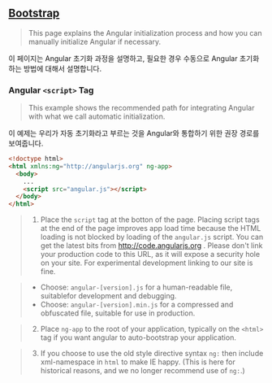 ## [Bootstrap](https://docs.angularjs.org/guide/bootstrap)

> This page explains the Angular initialization process and how you can manually initialize Angular if necessary.

이 페이지는 Angular 초기화 과정을 설명하고, 필요한 경우 수동으로 Angular 초기화하는 방법에 대해서 설명합니다.

### Angular `<script>` Tag

> This example shows the recommended path for integrating Angular with what we call automatic initialization.

이 예제는 우리가 자동 초기화라고 부르는 것을 Angular와 통합하기 위한 권장 경로를 보여줍니다.

```html
<!doctype html>
<html xmlns:ng="http://angularjs.org" ng-app>
  <body>
    ...
    <script src="angular.js"></script>
  </body>
</html>
```
> 1. Place the `script` tag at the botton of the page.
> Placing script tags at the end of the page improves app load time because the HTML loading is not blocked by loading of the `angular.js` script.
> You can get the latest bits from http://code.angularjs.org .
> Please don't link your production code to this URL, as it will expose a security hole on your site.
> For experimental development linking to our site is fine.

> * Choose: `angular-[version].js` for a human-readable file, suitablefor development and debugging.
> * Choose: `angular-[version].min.js` for a compressed and obfuscated file, suitable for use in production.

> 2. Place `ng-app` to the root of your application, typically on the `<html>` tag if you want angular to auto-bootstrap your application.

> 3. If you choose to use the old style directive syntax `ng:` then include xml-namespace in `html` to make IE happy. (This is here for historical reasons, and we no longer recommend use of `ng:`.)
